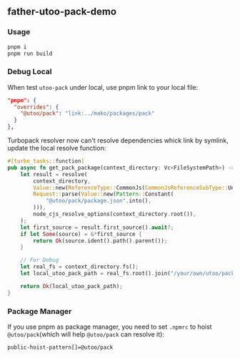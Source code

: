 ## father-utoo-pack-demo

### Usage

```bash
pnpm i
pnpm run build
```

### Debug Local

When test `utoo-pack` under local, use pnpm link to your local file:

```json
"pnpm": {
  "overrides": {
    "@utoo/pack": "link:../mako/packages/pack"
  }
},
```

Turbopack resolver now can't resolve dependencies whick link by symlink, update the local resolve function:

```rs
#[turbo_tasks::function]
pub async fn get_pack_package(context_directory: Vc<FileSystemPath>) -> Result<Vc<FileSystemPath>> {
    let result = resolve(
        context_directory,
        Value::new(ReferenceType::CommonJs(CommonJsReferenceSubType::Undefined)),
        Request::parse(Value::new(Pattern::Constant(
            "@utoo/pack/package.json".into(),
        ))),
        node_cjs_resolve_options(context_directory.root()),
    );
    let first_source = result.first_source().await?;
    if let Some(source) = &*first_source {
        return Ok(source.ident().path().parent());
    }

    // For Debug
    let real_fs = context_directory.fs();
    let local_utoo_pack_path = real_fs.root().join("/your/own/utoo/pack/path".into());

    return Ok(local_utoo_pack_path);
}
```

### Package Manager

If you use pnpm as package manager, you need to set `.npmrc` to hoist `@utoo/pack`(which will help `@utoo/pack` can resolve it):

```bash
public-hoist-pattern[]=@utoo/pack
```